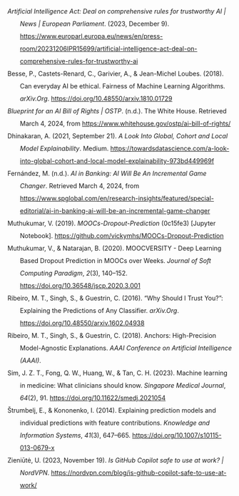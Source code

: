 <!DOCTYPE html PUBLIC "-//W3C//DTD XHTML 1.1//EN" "http://www.w3.org/TR/xhtml11/DTD/xhtml11.dtd">
<html xmlns="http://www.w3.org/1999/xhtml" xml:lang="en">
<head>
<meta http-equiv="Content-Type" content="text/html; charset=utf-8"/>
</head>
<body>
<div class="csl-bib-body" style="line-height: 2; margin-left: 2em; text-indent:-2em;">
  <div class="csl-entry"><i>Artificial Intelligence Act: Deal on comprehensive rules for trustworthy AI | News | European Parliament</i>. (2023, December 9). <a href="https://www.europarl.europa.eu/news/en/press-room/20231206IPR15699/artificial-intelligence-act-deal-on-comprehensive-rules-for-trustworthy-ai">https://www.europarl.europa.eu/news/en/press-room/20231206IPR15699/artificial-intelligence-act-deal-on-comprehensive-rules-for-trustworthy-ai</a></div>
  <span class="Z3988" title="url_ver=Z39.88-2004&amp;ctx_ver=Z39.88-2004&amp;rfr_id=info%3Asid%2Fzotero.org%3A2&amp;rft_val_fmt=info%3Aofi%2Ffmt%3Akev%3Amtx%3Adc&amp;rft.type=webpage&amp;rft.title=Artificial%20Intelligence%20Act%3A%20deal%20on%20comprehensive%20rules%20for%20trustworthy%20AI%20%7C%20News%20%7C%20European%20Parliament&amp;rft.description=MEPs%20reached%20a%20political%20deal%20with%20the%20Council%20on%20a%20bill%20to%20ensure%20AI%20in%20Europe%20is%20safe%2C%20respects%20fundamental%20rights%20and%20democracy%2C%20while%20businesses%20can%20thrive%20and%20expand.&amp;rft.identifier=https%3A%2F%2Fwww.europarl.europa.eu%2Fnews%2Fen%2Fpress-room%2F20231206IPR15699%2Fartificial-intelligence-act-deal-on-comprehensive-rules-for-trustworthy-ai&amp;rft.date=2023-12-09&amp;rft.language=en"></span>
  <div class="csl-entry">Besse, P., Castets-Renard, C., Garivier, A., &amp; Jean-Michel Loubes. (2018). Can everyday AI be ethical. Fairness of Machine Learning Algorithms. <i>arXiv.Org</i>. <a href="https://doi.org/10.48550/arxiv.1810.01729">https://doi.org/10.48550/arxiv.1810.01729</a></div>
  <span class="Z3988" title="url_ver=Z39.88-2004&amp;ctx_ver=Z39.88-2004&amp;rfr_id=info%3Asid%2Fzotero.org%3A2&amp;rft_id=info%3Adoi%2F10.48550%2Farxiv.1810.01729&amp;rft_val_fmt=info%3Aofi%2Ffmt%3Akev%3Amtx%3Ajournal&amp;rft.genre=article&amp;rft.atitle=Can%20everyday%20AI%20be%20ethical.%20Fairness%20of%20Machine%20Learning%20Algorithms&amp;rft.jtitle=arXiv.org&amp;rft.aufirst=Philippe&amp;rft.aulast=Besse&amp;rft.au=Philippe%20Besse&amp;rft.au=Celine%20Castets-Renard&amp;rft.au=Aurelien%20Garivier&amp;rft.au=undefined&amp;rft.date=2018&amp;rft.issn=2331-8422"></span>
  <div class="csl-entry"><i>Blueprint for an AI Bill of Rights | OSTP</i>. (n.d.). The White House. Retrieved March 4, 2024, from <a href="https://www.whitehouse.gov/ostp/ai-bill-of-rights/">https://www.whitehouse.gov/ostp/ai-bill-of-rights/</a></div>
  <span class="Z3988" title="url_ver=Z39.88-2004&amp;ctx_ver=Z39.88-2004&amp;rfr_id=info%3Asid%2Fzotero.org%3A2&amp;rft_val_fmt=info%3Aofi%2Ffmt%3Akev%3Amtx%3Adc&amp;rft.type=webpage&amp;rft.title=Blueprint%20for%20an%20AI%20Bill%20of%20Rights%20%7C%20OSTP&amp;rft.description=Among%20the%20great%20challenges%20posed%20to%20democracy%20today%20is%20the%20use%20of%20technology%2C%20data%2C%20and%20automated%20systems%20in%20ways%20that%20threaten%20the%20rights%20of%20the%20American%20public.%20Too%20often%2C%20these%20tools%20are%20used%20to%20limit%20our%20opportunities%20and%20prevent%20our%20access%20to%20critical%20resources%20or%20services.%20These%20problems%20are%20well%20documented.%20In%20America%20and%20around%E2%80%A6&amp;rft.identifier=https%3A%2F%2Fwww.whitehouse.gov%2Fostp%2Fai-bill-of-rights%2F&amp;rft.language=en-US"></span>
  <div class="csl-entry">Dhinakaran, A. (2021, September 21). <i>A Look Into Global, Cohort and Local Model Explainability</i>. Medium. <a href="https://towardsdatascience.com/a-look-into-global-cohort-and-local-model-explainability-973bd449969f">https://towardsdatascience.com/a-look-into-global-cohort-and-local-model-explainability-973bd449969f</a></div>
  <span class="Z3988" title="url_ver=Z39.88-2004&amp;ctx_ver=Z39.88-2004&amp;rfr_id=info%3Asid%2Fzotero.org%3A2&amp;rft_val_fmt=info%3Aofi%2Ffmt%3Akev%3Amtx%3Adc&amp;rft.type=webpage&amp;rft.title=A%20Look%20Into%20Global%2C%20Cohort%20and%20Local%20Model%20Explainability&amp;rft.description=A%20primer%20on%20the%20different%20levels%20of%20explainability%20and%20how%20each%20can%20be%20used%20across%20the%20ML%20lifecycle&amp;rft.identifier=https%3A%2F%2Ftowardsdatascience.com%2Fa-look-into-global-cohort-and-local-model-explainability-973bd449969f&amp;rft.aufirst=Aparna&amp;rft.aulast=Dhinakaran&amp;rft.au=Aparna%20Dhinakaran&amp;rft.date=2021-09-21&amp;rft.language=en"></span>
  <div class="csl-entry">Fernández, M. (n.d.). <i>AI in Banking: AI Will Be An Incremental Game Changer</i>. Retrieved March 4, 2024, from <a href="https://www.spglobal.com/en/research-insights/featured/special-editorial/ai-in-banking-ai-will-be-an-incremental-game-changer">https://www.spglobal.com/en/research-insights/featured/special-editorial/ai-in-banking-ai-will-be-an-incremental-game-changer</a></div>
  <span class="Z3988" title="url_ver=Z39.88-2004&amp;ctx_ver=Z39.88-2004&amp;rfr_id=info%3Asid%2Fzotero.org%3A2&amp;rft_val_fmt=info%3Aofi%2Ffmt%3Akev%3Amtx%3Adc&amp;rft.type=webpage&amp;rft.title=AI%20in%20Banking%3A%20AI%20Will%20Be%20An%20Incremental%20Game%20Changer&amp;rft.description=Banks%20are%20adopting%20generative%20AI%2C%20which%20promises%20earnings%20growth%2C%20improvements%20to%20decision-making%2C%20and%20better%20risk%20management.&amp;rft.identifier=https%3A%2F%2Fwww.spglobal.com%2Fen%2Fresearch-insights%2Ffeatured%2Fspecial-editorial%2Fai-in-banking-ai-will-be-an-incremental-game-changer&amp;rft.aufirst=Miriam&amp;rft.aulast=Fern%C3%A1ndez&amp;rft.au=Miriam%20Fern%C3%A1ndez&amp;rft.language=en-us"></span>
  <div class="csl-entry">Muthukumar, V. (2019). <i>MOOCs-Dropout-Prediction</i> (0c15fe3) [Jupyter Notebook]. <a href="https://github.com/vickymhs/MOOCs-Dropout-Prediction">https://github.com/vickymhs/MOOCs-Dropout-Prediction</a></div>
  <span class="Z3988" title="url_ver=Z39.88-2004&amp;ctx_ver=Z39.88-2004&amp;rfr_id=info%3Asid%2Fzotero.org%3A2&amp;rft_val_fmt=info%3Aofi%2Ffmt%3Akev%3Amtx%3Adc&amp;rft.type=computerProgram&amp;rft.title=MOOCs-Dropout-Prediction&amp;rft.description=Massive%20Open%20Online%20Courses%20(MOOCs)%20has%20seen%20a%20dramatic%20increase%20of%20participants%20in%20the%20last%20few%20years%20with%20an%20exponential%20growth%20of%20internet%20users%20all%20around%20the%20world.%20Despite%20flexible%20accessibility%2C%20the%20common%20trend%20observed%20in%20each%20course%20is%20that%20the%20number%20of%20active%20participants%20appears%20to%20decrease%20exponentially%20as%20the%20weeks%20progress.%0A%0AThe%20structure%20and%20nature%20of%20the%20courses%20affects%20the%20number%20of%20active%20participants%20directly.%20In%20this%20project%2C%20we%20take%20an%20initial%20step%20to%20use%20the%20deep%20learning%20algorithm%20to%20construct%20the%20dropout%20prediction%20model%20and%20produce%20the%20predicted%20individual%20student%20dropout%20probability.%0A%0AAdditional%20improvements%20are%20made%20to%20optimize%20the%20performance%20of%20the%20dropout%20prediction%20model%20and%20provide%20the%20course%20providers%20with%20appropriate%20interventions%20based%20on%20a%20temporal%20prediction%20mechanism.%20Our%20Exploratory%20Data%20Analysis%20demonstrates%20that%20there%20is%20strong%20correlation%20between%20click%20stream%20actions%20and%20successful%20learner%20outcomes.%20Among%20other%20features%2C%20the%20deep%20learning%20algorithm%20takes%20the%20weekly%20history%20of%20student%20data%20into%20account%20and%20thus%20is%20able%20to%20notice%20changes%20in%20student%20behaviour%20over%20time.&amp;rft.identifier=https%3A%2F%2Fgithub.com%2Fvickymhs%2FMOOCs-Dropout-Prediction&amp;rft.aufirst=Vignesh&amp;rft.aulast=Muthukumar&amp;rft.au=Vignesh%20Muthukumar&amp;rft.date=2019-05-15"></span>
  <div class="csl-entry">Muthukumar, V., &amp; Natarajan, B. (2020). MOOCVERSITY - Deep Learning Based Dropout Prediction in MOOCs over Weeks. <i>Journal of Soft Computing Paradigm</i>, <i>2</i>(3), 140–152. <a href="https://doi.org/10.36548/jscp.2020.3.001">https://doi.org/10.36548/jscp.2020.3.001</a></div>
  <span class="Z3988" title="url_ver=Z39.88-2004&amp;ctx_ver=Z39.88-2004&amp;rfr_id=info%3Asid%2Fzotero.org%3A2&amp;rft_id=info%3Adoi%2F10.36548%2Fjscp.2020.3.001&amp;rft_val_fmt=info%3Aofi%2Ffmt%3Akev%3Amtx%3Ajournal&amp;rft.genre=article&amp;rft.atitle=MOOCVERSITY%20-%20Deep%20Learning%20Based%20Dropout%20Prediction%20in%20MOOCs%20over%20Weeks&amp;rft.jtitle=Journal%20of%20Soft%20Computing%20Paradigm&amp;rft.stitle=JSCP&amp;rft.volume=2&amp;rft.issue=3&amp;rft.aufirst=Vignesh&amp;rft.aulast=Muthukumar&amp;rft.au=Vignesh%20Muthukumar&amp;rft.au=Bhalaji%20Natarajan&amp;rft.date=2020-06-27&amp;rft.pages=140-152&amp;rft.spage=140&amp;rft.epage=152&amp;rft.issn=2582-2640&amp;rft.language=en"></span>
  <div class="csl-entry">Ribeiro, M. T., Singh, S., &amp; Guestrin, C. (2016). “Why Should I Trust You?”: Explaining the Predictions of Any Classifier. <i>arXiv.Org</i>. <a href="https://doi.org/10.48550/arxiv.1602.04938">https://doi.org/10.48550/arxiv.1602.04938</a></div>
  <span class="Z3988" title="url_ver=Z39.88-2004&amp;ctx_ver=Z39.88-2004&amp;rfr_id=info%3Asid%2Fzotero.org%3A2&amp;rft_id=info%3Adoi%2F10.48550%2Farxiv.1602.04938&amp;rft_val_fmt=info%3Aofi%2Ffmt%3Akev%3Amtx%3Ajournal&amp;rft.genre=article&amp;rft.atitle=%22Why%20Should%20I%20Trust%20You%3F%22%3A%20Explaining%20the%20Predictions%20of%20Any%20Classifier&amp;rft.jtitle=arXiv.org&amp;rft.aufirst=Marco%20Tulio&amp;rft.aulast=Ribeiro&amp;rft.au=Marco%20Tulio%20Ribeiro&amp;rft.au=Sameer%20Singh&amp;rft.au=Carlos%20Guestrin&amp;rft.date=2016&amp;rft.issn=2331-8422"></span>
  <div class="csl-entry">Ribeiro, M. T., Singh, S., &amp; Guestrin, C. (2018). Anchors: High-Precision Model-Agnostic Explanations. <i>AAAI Conference on Artificial Intelligence (AAAI)</i>.</div>
  <span class="Z3988" title="url_ver=Z39.88-2004&amp;ctx_ver=Z39.88-2004&amp;rfr_id=info%3Asid%2Fzotero.org%3A2&amp;rft_val_fmt=info%3Aofi%2Ffmt%3Akev%3Amtx%3Abook&amp;rft.genre=proceeding&amp;rft.atitle=Anchors%3A%20High-Precision%20Model-Agnostic%20Explanations&amp;rft.btitle=AAAI%20Conference%20on%20Artificial%20Intelligence%20(AAAI)&amp;rft.aufirst=Marco%20Tulio&amp;rft.aulast=Ribeiro&amp;rft.au=Marco%20Tulio%20Ribeiro&amp;rft.au=Sameer%20Singh&amp;rft.au=Carlos%20Guestrin&amp;rft.date=2018"></span>
  <div class="csl-entry">Sim, J. Z. T., Fong, Q. W., Huang, W., &amp; Tan, C. H. (2023). Machine learning in medicine: What clinicians should know. <i>Singapore Medical Journal</i>, <i>64</i>(2), 91. <a href="https://doi.org/10.11622/smedj.2021054">https://doi.org/10.11622/smedj.2021054</a></div>
  <span class="Z3988" title="url_ver=Z39.88-2004&amp;ctx_ver=Z39.88-2004&amp;rfr_id=info%3Asid%2Fzotero.org%3A2&amp;rft_id=info%3Adoi%2F10.11622%2Fsmedj.2021054&amp;rft_val_fmt=info%3Aofi%2Ffmt%3Akev%3Amtx%3Ajournal&amp;rft.genre=article&amp;rft.atitle=Machine%20learning%20in%20medicine%3A%20what%20clinicians%20should%20know&amp;rft.jtitle=Singapore%20Medical%20Journal&amp;rft.volume=64&amp;rft.issue=2&amp;rft.aufirst=Jordan%20Zheng%20Ting&amp;rft.aulast=Sim&amp;rft.au=Jordan%20Zheng%20Ting%20Sim&amp;rft.au=Qi%20Wei%20Fong&amp;rft.au=Weimin%20Huang&amp;rft.au=Cher%20Heng%20Tan&amp;rft.date=2023-02&amp;rft.pages=91&amp;rft.issn=0037-5675&amp;rft.language=en-US"></span>
  <div class="csl-entry">Štrumbelj, E., &amp; Kononenko, I. (2014). Explaining prediction models and individual predictions with feature contributions. <i>Knowledge and Information Systems</i>, <i>41</i>(3), 647–665. <a href="https://doi.org/10.1007/s10115-013-0679-x">https://doi.org/10.1007/s10115-013-0679-x</a></div>
  <span class="Z3988" title="url_ver=Z39.88-2004&amp;ctx_ver=Z39.88-2004&amp;rfr_id=info%3Asid%2Fzotero.org%3A2&amp;rft_id=info%3Adoi%2F10.1007%2Fs10115-013-0679-x&amp;rft_val_fmt=info%3Aofi%2Ffmt%3Akev%3Amtx%3Ajournal&amp;rft.genre=article&amp;rft.atitle=Explaining%20prediction%20models%20and%20individual%20predictions%20with%20feature%20contributions&amp;rft.jtitle=Knowledge%20and%20Information%20Systems&amp;rft.stitle=Knowl%20Inf%20Syst&amp;rft.volume=41&amp;rft.issue=3&amp;rft.aufirst=Erik&amp;rft.aulast=%C5%A0trumbelj&amp;rft.au=Erik%20%C5%A0trumbelj&amp;rft.au=Igor%20Kononenko&amp;rft.date=2014-12-01&amp;rft.pages=647-665&amp;rft.spage=647&amp;rft.epage=665&amp;rft.issn=0219-3116&amp;rft.language=en"></span>
  <div class="csl-entry">Zieniūtė, U. (2023, November 19). <i>Is GitHub Copilot safe to use at work? | NordVPN</i>. <a href="https://nordvpn.com/blog/is-github-copilot-safe-to-use-at-work/">https://nordvpn.com/blog/is-github-copilot-safe-to-use-at-work/</a></div>
  <span class="Z3988" title="url_ver=Z39.88-2004&amp;ctx_ver=Z39.88-2004&amp;rfr_id=info%3Asid%2Fzotero.org%3A2&amp;rft_val_fmt=info%3Aofi%2Ffmt%3Akev%3Amtx%3Adc&amp;rft.type=webpage&amp;rft.title=Is%20GitHub%20Copilot%20safe%20to%20use%20at%20work%3F%20%7C%20NordVPN&amp;rft.description=GitHub%20Copilot%20is%20a%20cutting-edge%20technology%20designed%20to%20help%20software%20developers%2C%20but%20it%20comes%20with%20risks.%20Is%20GitHub%20copilot%20safe%20to%20use%20at%20work%3F%20Find%20out%20now.&amp;rft.identifier=https%3A%2F%2Fnordvpn.com%2Fblog%2Fis-github-copilot-safe-to-use-at-work%2F&amp;rft.aufirst=Ugn%C4%97&amp;rft.aulast=Zieni%C5%ABt%C4%97&amp;rft.au=Ugn%C4%97%20Zieni%C5%ABt%C4%97&amp;rft.date=2023-11-19&amp;rft.language=en"></span>
</div></body>
</html>
